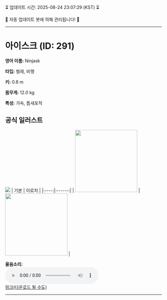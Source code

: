 
⏳ 업데이트 시간: 2025-08-24 23:07:29 (KST) ⏳

🤖 자동 업데이트 봇에 의해 관리됩니다! 🤖

---

# 아이스크 (ID: 291)
**영어 이름:** Ninjask

**타입:** 벌레, 비행

**키:** 0.8 m

**몸무게:** 12.0 kg

**특성:** 가속, 틈새포착

## 공식 일러스트
![](https://raw.githubusercontent.com/PokeAPI/sprites/master/sprites/pokemon/other/official-artwork/291.png)
| 기본 | 이로치 |
|:----:|:------:|
| <img src="http://play.pokemonshowdown.com/sprites/ani/ninjask.gif" width="200"> | <img src="http://play.pokemonshowdown.com/sprites/ani-shiny/ninjask.gif" width="200"> |

**울음소리:**<br><audio controls src="https://raw.githubusercontent.com/PokeAPI/cries/main/cries/pokemon/latest/291.ogg"></audio><br> [링크(다운로드 될 수도)](https://raw.githubusercontent.com/PokeAPI/cries/main/cries/pokemon/latest/291.ogg)


---
